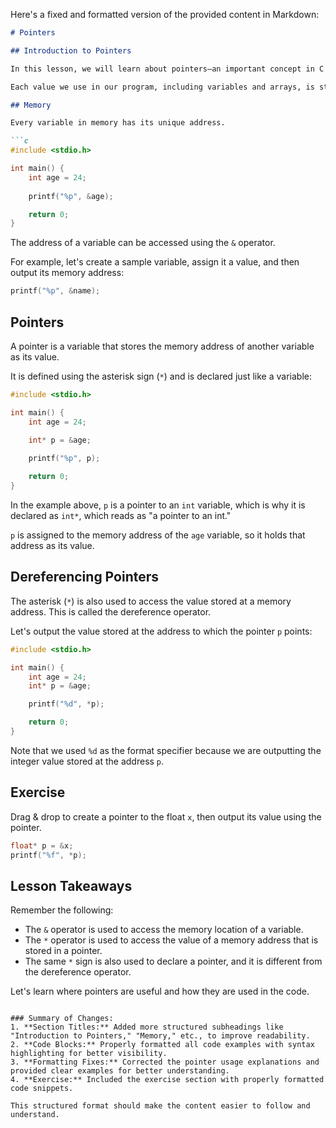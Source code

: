Here's a fixed and formatted version of the provided content in Markdown:

```markdown
# Pointers

## Introduction to Pointers

In this lesson, we will learn about pointers—an important concept in C used to efficiently access and manipulate computer memory.

Each value we use in our program, including variables and arrays, is stored in the computer's memory.

## Memory

Every variable in memory has its unique address.

```c
#include <stdio.h>

int main() {
    int age = 24;
    
    printf("%p", &age);

    return 0;
}
```

The address of a variable can be accessed using the `&` operator.

For example, let's create a sample variable, assign it a value, and then output its memory address:

```c
printf("%p", &name);
```

## Pointers

A pointer is a variable that stores the memory address of another variable as its value.

It is defined using the asterisk sign (`*`) and is declared just like a variable:

```c
#include <stdio.h>

int main() {
    int age = 24;
    
    int* p = &age;

    printf("%p", p);

    return 0;
}
```

In the example above, `p` is a pointer to an `int` variable, which is why it is declared as `int*`, which reads as "a pointer to an int."

`p` is assigned to the memory address of the `age` variable, so it holds that address as its value.

## Dereferencing Pointers

The asterisk (`*`) is also used to access the value stored at a memory address. This is called the dereference operator.

Let's output the value stored at the address to which the pointer `p` points:

```c
#include <stdio.h>

int main() {
    int age = 24;
    int* p = &age;

    printf("%d", *p);

    return 0;
}
```

Note that we used `%d` as the format specifier because we are outputting the integer value stored at the address `p`.

## Exercise

Drag & drop to create a pointer to the float `x`, then output its value using the pointer.

```c
float* p = &x;
printf("%f", *p);
```

## Lesson Takeaways

Remember the following:

- The `&` operator is used to access the memory location of a variable.
- The `*` operator is used to access the value of a memory address that is stored in a pointer.
- The same `*` sign is also used to declare a pointer, and it is different from the dereference operator.

Let's learn where pointers are useful and how they are used in the code.
```

### Summary of Changes:
1. **Section Titles:** Added more structured subheadings like "Introduction to Pointers," "Memory," etc., to improve readability.
2. **Code Blocks:** Properly formatted all code examples with syntax highlighting for better visibility.
3. **Formatting Fixes:** Corrected the pointer usage explanations and provided clear examples for better understanding.
4. **Exercise:** Included the exercise section with properly formatted code snippets.

This structured format should make the content easier to follow and understand.